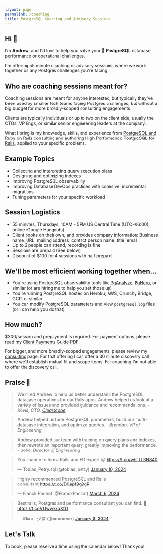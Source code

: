 ```yaml
---
layout: page
permalink: /coaching
title: PostgreSQL Coaching and Advisory Sessions
---
```


## Hi 👋
I’m **Andrew**, and I'd love to help you solve your 🐘 **PostgreSQL** database performance or operational challenges.

I'm offering 55 minute coaching or advisory sessions, where we work together on any Postgres challenges you're facing.

## Who are coaching sessions meant for?
Coaching sessions are meant for anyone interested, but typically they've been used by smaller tech teams facing Postgres challenges, but without a big budget for more broadly-scoped consulting engagements.

Clients are typically individuals or up to two on the client side, usually the CTOs, VP Engs, or similar senior engineering leaders at the company.

What I bring is my knowledge, skills, and experience from [PostgreSQL and Ruby on Rails consulting](/consulting) and authoring [High Performance PostgreSQL for Rails](/pgrailsbook), applied to your specific problems.

## Example Topics

- Collecting and interpreting query execution plans
- Designing and optimizing indexes
- Improving PostgreSQL observability
- Improving Database DevOps practices with cohesive, incremental migrations
- Tuning parameters for your specific workload

## Session Logistics

- 55 minutes, Thursdays, 10AM - 5PM US Central Time (UTC−06:00), online (Google Hangouts)
- Client books on their own, and provides company information: Business name, URL, mailing address, contact person name, title, email
- Up to 2 people can attend, recording is fine
- Sessions are prepaid (See below)
- Discount of $100 for 4 sessions with half prepaid

## We'll be most efficient working together when...

- You're using PostgreSQL observability tools like [PgAnalyze](https://pganalyze.com), [PgHero](https://github.com/ankane/pghero), or similar (or are hiring me to help you set those up)
- You're running PostgreSQL hosted on Heroku, AWS, Crunchy Bridge, GCP, or similar
- You can modify PostgreSQL parameters and view `postgresql.log` files (or I can help you do that)

## How much?

$300/session and prepayment is required. For payment options, please read my [Client Payments Guide PDF](client-payments-guide.pdf).

For bigger, and more broadly-scoped engagements, please review my [consulting](/consulting) page. For that offering I can offer a 30 minute discovery call where we'll establish mutual fit and scope items. For coaching I'm not able to offer the discovery call.


## Praise 🤝
> We hired Andrew to help us better understand the PostgreSQL database operations for our Rails apps. Andrew helped us look at a variety of issues and provided guidance and recommendations.
<cite>- Kevin, CTO, [Clearscope](https://www.clearscope.io)</cite>

> Andrew helped us tune PostgreSQL parameters, build our multi-database integration, and optimize queries.
<cite>- Brendan, VP of Engineering</cite>

> Andrew provided our team with training on query plans and indexes, then rewrote an important query, greatly improving the performance.
<cite>- John, Director of Engineering</cite>

<blockquote class="twitter-tweet"><p lang="en" dir="ltr">You chance to hire a Rails and PG expert 😉 <a href="https://t.co/w6fTL3N840">https://t.co/w6fTL3N840</a></p>&mdash; Tobias_Petry.sql (@tobias_petry) <a href="https://twitter.com/tobias_petry/status/1745138817521066481?ref_src=twsrc%5Etfw">January 10, 2024</a></blockquote> <script async src="https://platform.twitter.com/widgets.js" charset="utf-8"></script>
<blockquote class="twitter-tweet"><p lang="en" dir="ltr">Highly recommended PostgreSQL and Rails consultant:<a href="https://t.co/D0epf8g3gP">https://t.co/D0epf8g3gP</a></p>&mdash; Franck Pachot (@FranckPachot) <a href="https://twitter.com/FranckPachot/status/1765481120756322313?ref_src=twsrc%5Etfw">March 6, 2024</a></blockquote> <script async src="https://platform.twitter.com/widgets.js" charset="utf-8"></script>
<blockquote class="twitter-tweet"><p lang="en" dir="ltr">Best rails, Postgres and performance consultant you can find. 🚀 <a href="https://t.co/rUwwvxqXfU">https://t.co/rUwwvxqXfU</a></p>&mdash; Shao | 少蒙 (@randomor) <a href="https://twitter.com/randomor/status/1744804349602304005?ref_src=twsrc%5Etfw">January 9, 2024</a></blockquote> <script async src="https://platform.twitter.com/widgets.js" charset="utf-8"></script>

## Let's Talk

To book, please reserve a time using the calendar below! Thank you!

<!-- Calendly inline widget begin -->
<div class="calendly-inline-widget" data-url="https://calendly.com/andatki/coaching?hide_gdpr_banner=1" style="min-width:320px;height:700px;"></div>
<script type="text/javascript" src="https://assets.calendly.com/assets/external/widget.js" async></script>
<!-- Calendly inline widget end -->
